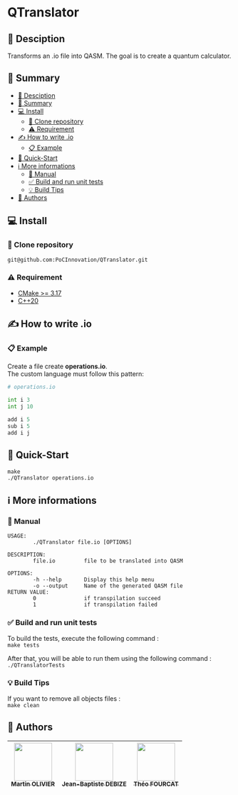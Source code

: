 # QTranslator

## :speech_balloon: Desciption
Transforms an .io file into QASM. The goal is to create a quantum calculator.

## :book: Summary
  - [:speech_balloon: Desciption](#speech_balloon-desciption)
  - [:book: Summary](#book-summary)
  - [:computer: Install](#computer-install)
    - [:rocket: Clone repository](#rocket-clone-repository)
    - [:warning: Requirement](#warning-requirement)
  - [:writing_hand: How to write .io](#writing_hand-how-to-write-io)
    - [:clipboard: Example](#clipboard-example)
  - [:checkered_flag: Quick-Start](#checkered_flag-quick-start)
  - [:information_source: More informations](#information_source-more-informations)
    - [:ledger: Manual](#ledger-manual)
    - [:white_check_mark: Build and run unit tests](#white_check_mark-build-and-run-unit-tests)
    - [:bulb: Build Tips](#bulb-build-tips)
  - [:bust_in_silhouette: Authors](#bust_in_silhouette-authors)
  
## :computer: Install

### :rocket: Clone repository

```shell
git@github.com:PoCInnovation/QTranslator.git
```

### :warning: Requirement

- [CMake >= 3.17](https://cmake.org/download/)
- [C++20](https://en.cppreference.com/w/cpp/20)

## :writing_hand: How to write .io
### :clipboard: Example
Create a file create **operations.io**.  
The custom language must follow this pattern:  
```python
# operations.io

int i 3
int j 10

add i 5
sub i 5
add i j
```

## :checkered_flag: Quick-Start

```shell
make
./QTranslator operations.io
```

## :information_source: More informations
### :ledger: Manual

```
USAGE:
        ./QTranslator file.io [OPTIONS]

DESCRIPTION:
        file.io         file to be translated into QASM

OPTIONS:
        -h --help       Display this help menu
        -o --output     Name of the generated QASM file
RETURN VALUE:
        0               if transpilation succeed
        1               if transpilation failed
```


### :white_check_mark: Build and run unit tests

To build the tests, execute the following command :  
```make tests```

After that, you will be able to run them using the following command :  
```./QTranslatorTests```

### :bulb: Build Tips

If you want to remove all objects files :  
`make clean`  

## :bust_in_silhouette: Authors

| [<img src="https://github.com/tocola.png?size=85" width=85><br><sub>Martin OLIVIER</sub>](https://github.com/tocola) | [<img src="https://github.com/jeanbaptistedebize.png?size=85" width=85><br><sub>Jean-Baptiste DEBIZE</sub>](https://github.com/jeanbaptistedebize) | [<img src="https://github.com/Tfourcat.png?size=85" width=85><br><sub>Théo FOURCAT</sub>](https://github.com/Tfourcat)
| :---: | :---: | :---: |
<h2 align=center>
